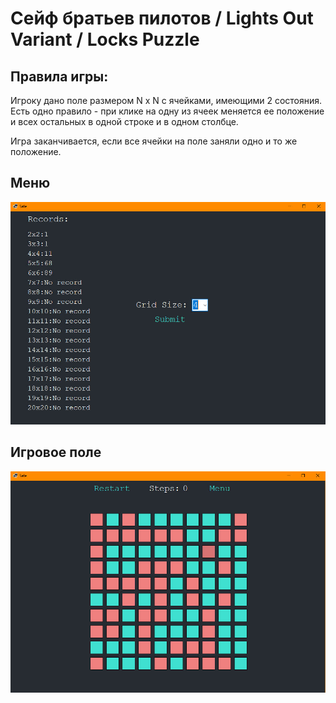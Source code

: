 # Сейф братьев пилотов / Lights Out Variant / Locks Puzzle

## Правила игры:

Игроку дано поле размером N x N с ячейками, имеющими 2 состояния. Есть одно правило - при клике на одну из ячеек меняется ее положение и всех остальных в одной строке и в одном столбце. 

Игра заканчивается, если все ячейки на поле заняли одно и то же положение.

## Меню
![Меню игры](/images/photo_2023-05-26_18-33-17.jpg)

## Игровое поле
![Текст с описанием картинки](/images/photo_2023-05-26_18-34-14.jpg)

